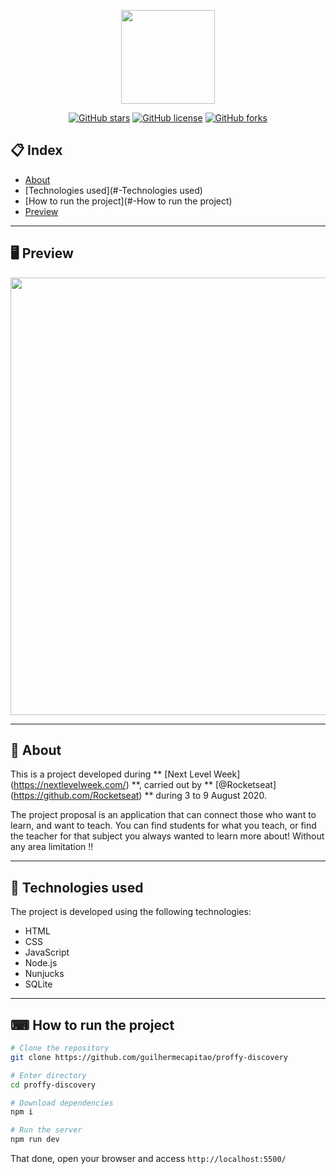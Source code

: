 <p align="center">
  <img src="https://app-proffys.herokuapp.com/images/logo.svg" width="150" >
</p>


<div align="center">

[![GitHub stars](https://img.shields.io/github/stars/guilhermecapitao/proffy-discovery)](https://github.com/guilhermecapitao/proffy-discovery/stargazers)<space> <space>[![GitHub license](https://img.shields.io/github/license/guilhermecapitao/proffy-discovery)](https://github.com/guilhermecapitao/proffy-discovery/blob/master/LICENSE)<space> <space>[![GitHub forks](https://img.shields.io/github/forks/guilhermecapitao/proffy-discovery)](https://github.com/guilhermecapitao/proffy-discovery/network)

</div>

## 📋 Index

- [About](#-About)
- [Technologies used](#-Technologies used)
- [How to run the project](#-How to run the project)
- [Preview](#-Preview)

---

## 🖥 Preview 

<p align="center">
  <img src="https://ik.imagekit.io/capitao/Proffy/final_1596781937_urgAUoPC-.jpg" width="700" >
</p>

---

## 📖 About

This is a project developed during ** [Next Level Week] (https://nextlevelweek.com/) **, carried out by ** [@Rocketseat] (https://github.com/Rocketseat) ** during 3 to 9 August 2020.

The project proposal is an application that can connect those who want to learn, and want to teach. You can find students for what you teach, or find the teacher for that subject you always wanted to learn more about! Without any area limitation !!

--- 

## 🚀 Technologies used

The project is developed using the following technologies:
- HTML
- CSS
- JavaScript
- Node.js 
- Nunjucks 
- SQLite 

--- 

## ⌨ How to run the project

```bash
# Clone the repository
git clone https://github.com/guilhermecapitao/proffy-discovery

# Enter directory
cd proffy-discovery

# Download dependencies
npm i

# Run the server
npm run dev
```

That done, open your browser and access `http://localhost:5500/`
